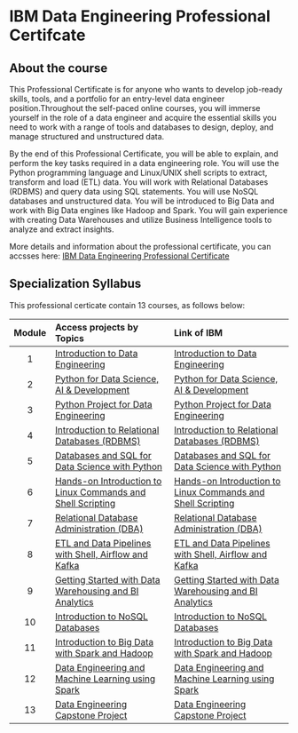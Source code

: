 # IBM Data Engineering Professional Certifcate

## About the course

This Professional Certificate is for anyone who wants to develop job-ready skills, tools, and a portfolio for an entry-level data engineer position.Throughout the self-paced online courses, you will immerse yourself in the role of a data engineer and acquire the essential skills you need to work with a range of tools and databases to design, deploy, and manage structured and unstructured data.

By the end of this Professional Certificate, you will be able to explain, and perform the key tasks required in a data engineering role. You will use the Python programming language and Linux/UNIX shell scripts to extract, transform and load (ETL) data. You will work with Relational Databases (RDBMS) and query data using SQL statements. You will use NoSQL databases and unstructured data. You will be introduced to Big Data and work with Big Data engines like Hadoop and Spark. You will gain experience with creating Data Warehouses and utilize Business Intelligence tools to analyze and extract insights.

More details and information about the professional certificate, you can accsses here: [IBM Data Engineering Professional Certificate](https://www.coursera.org/learn/introduction-to-data-engineering)

## Specialization Syllabus

This professional certicate contain 13 courses, as follows below:

| Module | Access projects by Topics | Link of IBM |
|:------:|:------------|:--------------|
| 1      | [Introduction to Data Engineering](https://github.com/anderson-ferreira-83/3_1_Data_Engineering_IBM_Certificate/tree/main/Module_1_Intro_to_Data_Enginnering)             |  [Introduction to Data Engineering](https://www.coursera.org/learn/introduction-to-data-engineering/home/welcome)              |
| 2      | [Python for Data Science, AI & Development](https://github.com/anderson-ferreira-83/3_1_Data_Engineering_IBM_Certificate/tree/main/Module_2_Python_Data_Science)             |  [Python for Data Science, AI & Development](https://www.coursera.org/learn/python-for-applied-data-science-ai/home/welcome)              |
| 3      | [Python Project for Data Engineering](https://github.com/anderson-ferreira-83/3_1_Data_Engineering_IBM_Certificate/tree/main/Module_3_Python_Project_Data_Engineering)             |  [Python Project for Data Engineering](https://www.coursera.org/learn/python-project-for-data-engineering/home/welcome)              |
| 4      | [Introduction to Relational Databases (RDBMS)](https://github.com/anderson-ferreira-83/3_1_Data_Engineering_IBM_Certificate/tree/main/Module_4_Introduction_Relational_Database_RDBMS)             |  [Introduction to Relational Databases (RDBMS)](https://www.coursera.org/learn/introduction-to-relational-databases/home/welcome)              |
| 5      | [Databases and SQL for Data Science with Python](https://github.com/anderson-ferreira-83/3_1_Data_Engineering_IBM_Certificate/tree/main/Module_5_Databases_SQL_Python)             |  [Databases and SQL for Data Science with Python](https://www.coursera.org/learn/sql-data-science/home/welcome)              |
| 6      | [Hands-on Introduction to Linux Commands and Shell Scripting](https://github.com/anderson-ferreira-83/3_1_Data_Engineering_IBM_Certificate/tree/main/Module_6_Hands_On_Linux_Commands)             |  [Hands-on Introduction to Linux Commands and Shell Scripting](https://www.coursera.org/learn/hands-on-introduction-to-linux-commands-and-shell-scripting/home/welcome)              |
| 7      | [Relational Database Administration (DBA)](https://github.com/anderson-ferreira-83/3_1_Data_Engineering_IBM_Certificate/tree/main/Module_7_Relational_Database_Administration_DBA)             |  [Relational Database Administration (DBA)](https://www.coursera.org/learn/relational-database-administration/home/welcome)              |
| 8      | [ETL and Data Pipelines with Shell, Airflow and Kafka](https://github.com/anderson-ferreira-83/3_1_Data_Engineering_IBM_Certificate/tree/main/Module_8_ETL_Pipeline_Airflow_Kafka)             |  [ETL and Data Pipelines with Shell, Airflow and Kafka](https://www.coursera.org/learn/etl-and-data-pipelines-shell-airflow-kafka/home/welcome)              |
| 9      | [Getting Started with Data Warehousing and BI Analytics](https://github.com/anderson-ferreira-83/3_1_Data_Engineering_IBM_Certificate/tree/main/Module_9_Data_Warehousing_BI)             |  [Getting Started with Data Warehousing and BI Analytics](https://www.coursera.org/learn/getting-started-with-data-warehousing-and-bi-analytics/home/welcome)              |
| 10     | [Introduction to NoSQL Databases](https://github.com/anderson-ferreira-83/3_1_Data_Engineering_IBM_Certificate/tree/main/Module_10_Intro_NoSQL_Databases)            |   [Introduction to NoSQL Databases](https://www.coursera.org/learn/introduction-to-nosql-databases/home/welcome)             |
| 11     | [Introduction to Big Data with Spark and Hadoop](https://github.com/anderson-ferreira-83/3_1_Data_Engineering_IBM_Certificate/tree/main/Module_11_Intro_Big_Data_Spark_Hadoop)             |  [Introduction to Big Data with Spark and Hadoop](https://www.coursera.org/learn/introduction-to-big-data-with-spark-hadoop/home/welcome)              |
| 12     | [Data Engineering and Machine Learning using Spark](https://github.com/anderson-ferreira-83/3_1_Data_Engineering_IBM_Certificate/tree/main/Module_12_ML_Using_Spark)             |  [Data Engineering and Machine Learning using Spark](https://www.coursera.org/learn/data-engineering-and-machine-learning-using-spark/home/welcome)              |
| 13     | [Data Engineering Capstone Project](https://github.com/anderson-ferreira-83/3_1_Data_Engineering_IBM_Certificate/tree/main/Module_13_Data_Engineering_Capstone_Project)             |  [Data Engineering Capstone Project](https://www.coursera.org/learn/data-enginering-capstone-project/home/welcome)              |
